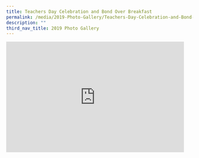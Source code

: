 ```yaml
---
title: Teachers Day Celebration and Bond Over Breakfast
permalink: /media/2019-Photo-Gallery/Teachers-Day-Celebration-and-Bond-Over-Breakfast/
description: ""
third_nav_title: 2019 Photo Gallery
---
```

<iframe allowfullscreen="true" height="299" width="480" frameborder="0" src="https://docs.google.com/presentation/d/e/2PACX-1vTRRc4KeOFKiyesmfQRd2njbxiTLswRXH4GmnvXerWSZGZBnpmQNhwLLTPAiSOf9KoLeiKMldUvs-Ry/embed?start=false&amp;loop=false&amp;delayms=3000"></iframe>
